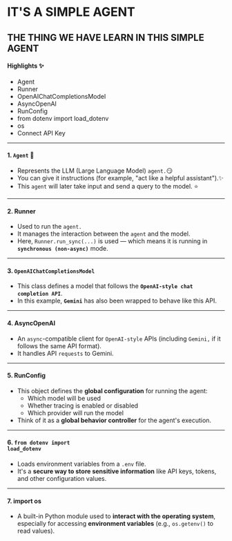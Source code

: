 # IT'S A SIMPLE AGENT

## THE THING WE HAVE LEARN IN THIS SIMPLE AGENT

#### Highlights ✨

- Agent
- Runner
- OpenAIChatCompletionsModel
- AsyncOpenAI
- RunConfig
- from dotenv import load_dotenv
- os
- Connect API Key

---
#### 1. <code>Agent</code> 🤖

- Represents the LLM (Large Language Model) <code>agent.</code>😏
- You can give it instructions (for example, "act like a helpful assistant").✨
- This <code>agent</code> will later take input and send a query to the model. ⭐

---
#### 2. Runner

- Used to run the <code>agent.</code>
- It manages the interaction between the <code>agent</code> and the model.
- Here, <code>Runner.run_sync(...)</code> is used — which means it is running in <code>**synchronous (non-async)**</code> mode.

---
#### 3. <code>OpenAIChatCompletionsModel</code>

- This class defines a model that follows the <code>**OpenAI-style chat completion API**</code>.
- In this example, <code>**Gemini**</code> has also been wrapped to behave like this API.

---
#### 4. AsyncOpenAI

- An <code>async</code>-compatible client for <code>OpenAI-style</code> APIs (including <code>Gemini,</code> if it follows the same API format).
- It handles API <code>requests</code> to Gemini.

---
#### 5. RunConfig

- This object defines the **global configuration** for running the agent:
    - Which model will be used
    - Whether tracing is enabled or disabled
    - Which provider will run the model
- Think of it as a **global behavior controller** for the agent's execution.

---
#### 6. <code>from dotenv import load_dotenv</code>

- Loads environment variables from a `.env` file.
- It's a **secure way to store sensitive information** like API keys, tokens, and other configuration values.

---
#### 7. import os
- A built-in Python module used to **interact with the operating system**, especially for accessing **environment variables** (e.g., `os.getenv()` to read values).
